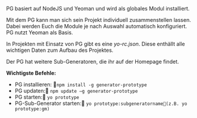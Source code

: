 PG basiert auf NodeJS und Yeoman und wird als globales Modul installiert.

Mit dem PG kann man sich sein Projekt individuell zusammenstellen lassen. Dabei werden Euch die Module je nach Auswahl automatisch konfiguriert.
PG nutzt Yeoman als Basis.

In Projekten mit Einsatz von PG gibt es eine *yo-rc.json*. Diese enthällt alle wichtigen Daten zum Aufbau des Projektes.

Der PG hat weitere Sub-Generatoren, die ihr auf der Homepage findet.

**Wichtigste Befehle:**
* PG installieren: `npm install -g generator-prototype`
* PG updaten: `npm update –g generator-prototype`
* PG starten: `yo prototype`
* PG-Sub-Generator starten: `yo prototype:subgeneratorname(z.B. yo prototype:gm)`


